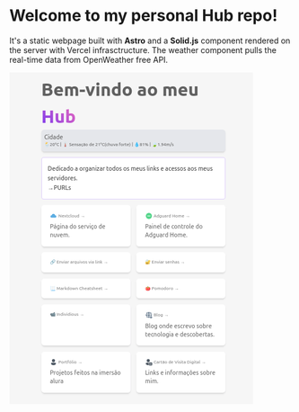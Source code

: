 # Welcome to my personal Hub repo!

It's a static webpage built with **Astro** and a **Solid.js** component rendered on the server with Vercel infrasctructure.
The weather component pulls the real-time data from OpenWeather free API.

![Hub Screenshot](./public/imgs/hub.png)
